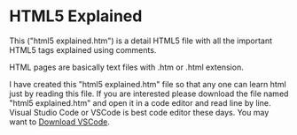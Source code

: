 # HTML5 Explained
This ("html5 explained.htm") is a detail HTML5 file with all the important HTML5 tags explained using comments.

HTML pages are basically text files with .htm or .html extension.

I have created this "html5 explained.htm" file so that any one can learn html just by reading this file. If you are interested please download the file named "html5 explained.htm" and open it in a code editor and read line by line. Visual Studio Code or VSCode is best code editor these days. You may want to [Download VSCode](https://code.visualstudio.com/).
